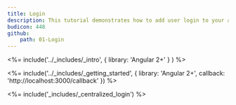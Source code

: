 ```yaml
---
title: Login
description: This tutorial demonstrates how to add user login to your application with Auth0.
budicon: 448
github:
    path: 01-Login
---
```

<%= include('../_includes/_intro', { library: 'Angular 2+' } ) %>

<%= include('../_includes/_getting_started', { library: 'Angular 2+', callback: 'http://localhost:3000/callback' }) %>

<%= include('_includes/_centralized_login') %>
